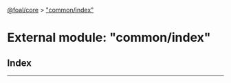 [@foal/core](../README.md) > ["common/index"](../modules/_common_index_.md)

# External module: "common/index"

## Index

---

